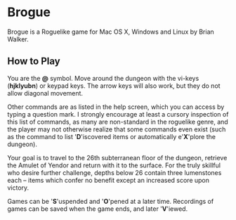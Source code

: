 
# Brogue

Brogue is a Roguelike game for Mac OS X, Windows and Linux by Brian Walker.

## How to Play

You are the **@** symbol. Move around the dungeon with the vi-keys (**hjklyubn**) or keypad keys. The arrow keys will also work, but they do not allow diagonal movement.

Other commands are as listed in the help screen, which you can access by typing a question mark. I strongly encourage at least a cursory inspection of this list of commands, as many are non-standard in the roguelike genre, and the player may not otherwise realize that some commands even exist (such as the command to list '**D**'iscovered items or automatically e'**X**'plore the dungeon).

Your goal is to travel to the 26th subterranean floor of the dungeon, retrieve the Amulet of Yendor and return with it to the surface. For the truly skillful who desire further challenge, depths below 26 contain three lumenstones each – items which confer no benefit except an increased score upon victory.

Games can be '**S**'uspended and '**O**'pened at a later time. Recordings of games can be saved when the game ends, and later '**V**'iewed.